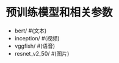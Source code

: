 # 预训练模型和相关参数
- bert/         #(文本)
- inception/    #(视频)
- vggfish/      #(语音)
- resnet_v2_50/ #(图片)

